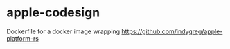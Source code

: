# apple-codesign
Dockerfile for a docker image wrapping https://github.com/indygreg/apple-platform-rs
